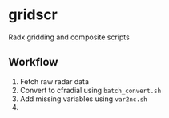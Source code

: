 # gridscr
Radx gridding and composite scripts

## Workflow
1. Fetch raw radar data
2. Convert to cfradial using `batch_convert.sh`
3. Add missing variables using `var2nc.sh`
4. 

